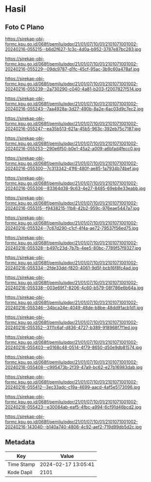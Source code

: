# Hasil

## Foto C Plano

https://sirekap-obj-formc.kpu.go.id/068f/pemilu/pdpr/21/01/07/10/01/2101071001002-20240216-055215--b6d2f627-1c3c-4d0a-b952-3787e87bc283.jpg

https://sirekap-obj-formc.kpu.go.id/068f/pemilu/pdpr/21/01/07/10/01/2101071001002-20240216-055229--09dc9787-d1fc-45cf-95ac-3b9c60a478af.jpg

https://sirekap-obj-formc.kpu.go.id/068f/pemilu/pdpr/21/01/07/10/01/2101071001002-20240216-055239--2a730290-c040-4a81-b203-f2007827f514.jpg

https://sirekap-obj-formc.kpu.go.id/068f/pemilu/pdpr/21/01/07/10/01/2101071001002-20240216-055243--7aa4928a-3d27-490b-8a2e-6ac03d9c7ec2.jpg

https://sirekap-obj-formc.kpu.go.id/068f/pemilu/pdpr/21/01/07/10/01/2101071001002-20240216-055247--ea35b513-621a-45b5-963c-392eb75c7187.jpg

https://sirekap-obj-formc.kpu.go.id/068f/pemilu/pdpr/21/01/07/10/01/2101071001002-20240216-055253--290e6f50-b0e1-45a2-a009-a6bfad4fecc0.jpg

https://sirekap-obj-formc.kpu.go.id/068f/pemilu/pdpr/21/01/07/10/01/2101071001002-20240216-055300--7c313342-41f6-480f-ae85-1a7934b74bef.jpg

https://sirekap-obj-formc.kpu.go.id/068f/pemilu/pdpr/21/01/07/10/01/2101071001002-20240216-055306--83364d38-9c63-4e27-8485-69eb8e33eabb.jpg

https://sirekap-obj-formc.kpu.go.id/068f/pemilu/pdpr/21/01/07/10/01/2101071001002-20240216-055315--f9438215-11b8-42b2-959c-976eae5447a7.jpg

https://sirekap-obj-formc.kpu.go.id/068f/pemilu/pdpr/21/01/07/10/01/2101071001002-20240216-055324--7c67d290-c1cf-4f4a-ae72-79537f56ed75.jpg

https://sirekap-obj-formc.kpu.go.id/068f/pemilu/pdpr/21/01/07/10/01/2101071001002-20240216-055328--b497c23d-7b7b-4ee5-80bc-7789f57f9327.jpg

https://sirekap-obj-formc.kpu.go.id/068f/pemilu/pdpr/21/01/07/10/01/2101071001002-20240216-055334--2fde33dd-f820-4061-9d5f-bcb16f8fc4ad.jpg

https://sirekap-obj-formc.kpu.go.id/068f/pemilu/pdpr/21/01/07/10/01/2101071001002-20240216-055338--003e69f7-8206-4c60-b579-08f786e6b64a.jpg

https://sirekap-obj-formc.kpu.go.id/068f/pemilu/pdpr/21/01/07/10/01/2101071001002-20240216-055346--34bca24e-4049-48de-b8be-48dd91acb1d1.jpg

https://sirekap-obj-formc.kpu.go.id/068f/pemilu/pdpr/21/01/07/10/01/2101071001002-20240216-055352--3111c6af-d836-4727-b389-918968f7f1ed.jpg

https://sirekap-obj-formc.kpu.go.id/068f/pemilu/pdpr/21/01/07/10/01/2101071001002-20240216-055403--e0168c48-0514-4f79-8650-d50e9db81574.jpg

https://sirekap-obj-formc.kpu.go.id/068f/pemilu/pdpr/21/01/07/10/01/2101071001002-20240216-055408--c995473b-2f39-47a9-bc62-e27b16983dab.jpg

https://sirekap-obj-formc.kpu.go.id/068f/pemilu/pdpr/21/01/07/10/01/2101071001002-20240216-055412--3ec33adc-c19a-4699-aacd-4af5e5173096.jpg

https://sirekap-obj-formc.kpu.go.id/068f/pemilu/pdpr/21/01/07/10/01/2101071001002-20240216-055423--e30084ab-eaf5-4fbc-a994-6cf91d46bcd2.jpg

https://sirekap-obj-formc.kpu.go.id/068f/pemilu/pdpr/21/01/07/10/01/2101071001002-20240216-143040--b140a740-4806-4c92-aef2-719d99db5d2c.jpg


## Metadata

| Key        | Value               |
| ---------- | ------------------- |
| Time Stamp | 2024-02-17 13:05:41 |
| Kode Dapil | 2101                |



